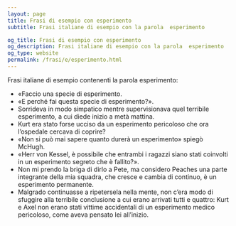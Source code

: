 ```yaml
---
layout: page
title: Frasi di esempio con esperimento 
subtitle: Frasi italiane di esempio con la parola  esperimento

og_title: Frasi di esempio con esperimento 
og_description: Frasi italiane di esempio con la parola  esperimento
og_type: website
permalink: /frasi/e/esperimento.html
---
```


Frasi italiane di esempio contenenti la parola esperimento:


- «Faccio una specie di esperimento.
- «E perché fai questa specie di esperimento?».
- Sorrideva in modo simpatico mentre supervisionava quel terribile esperimento, a cui diede inizio a metà mattina.
- Kurt era stato forse ucciso da un esperimento pericoloso che ora l’ospedale cercava di coprire?
- «Non si può mai sapere quanto durerà un esperimento» spiegò McHugh.
- «Herr von Kessel, è possibile che entrambi i ragazzi siano stati coinvolti in un esperimento segreto che è fallito?».
- Non mi prendo la briga di dirlo a Pete, ma considero Peaches una parte integrante della mia squadra, che cresce e cambia di continuo, è un esperimento permanente.
- Malgrado continuasse a ripetersela nella mente, non c’era modo di sfuggire alla terribile conclusione a cui erano arrivati tutti e quattro: Kurt e Axel non erano stati vittime accidentali di un esperimento medico pericoloso, come aveva pensato lei all’inizio.
